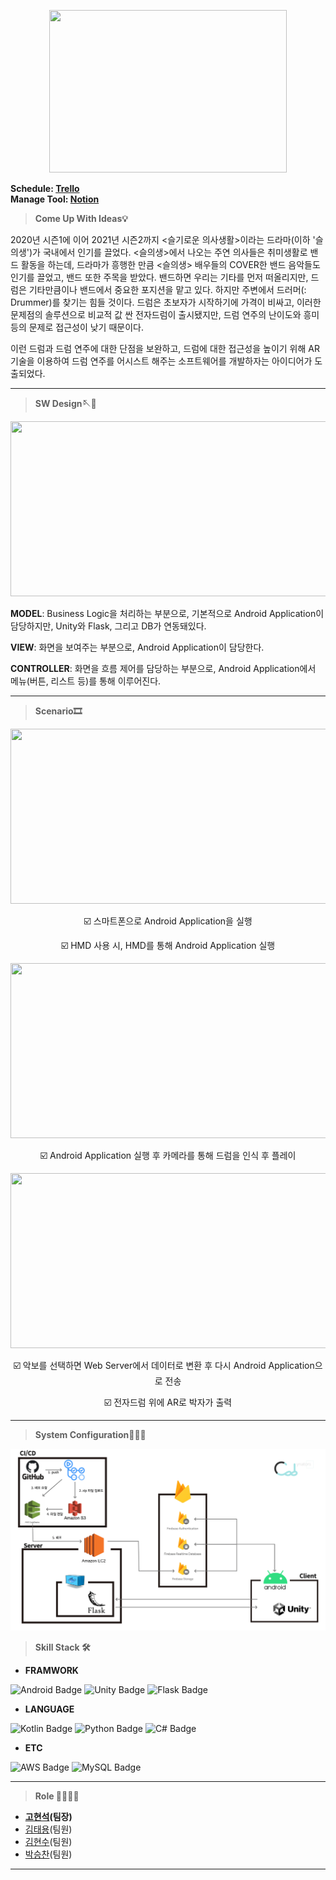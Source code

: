 <p align="center"><img src="https://user-images.githubusercontent.com/56003992/138816338-49083cd9-569a-4f34-b001-ba6584ae2a2e.png"  width="380" height="260"></p>
 
**Schedule: [Trello](https://trello.com/b/JNV0cOVH/2022-캡스톤-디자인)**<br>
**Manage Tool: [Notion](https://www.notion.so/7c8c7486bb58445e9a5a1155db8f7817)**
&nbsp;
&nbsp;
&nbsp;
> **Come Up With Ideas💡** 

2020년 시즌1에 이어 2021년 시즌2까지 <슬기로운 의사생활>이라는 드라마(이하 '슬의생')가 국내에서 인기를 끌었다. <슬의생>에서 나오는 주연 의사들은 취미생활로 밴드 활동을 하는데, 드라마가 흥행한 만큼 <슬의생> 배우들의 COVER한 밴드 음악들도 인기를 끌었고, 밴드 또한 주목을 받았다. 밴드하면 우리는 기타를 먼저 떠올리지만, 드럼은 기타만큼이나 밴드에서 중요한 포지션을 맡고 있다. 하지만 주변에서 드러머(: Drummer)를 찾기는 힘들 것이다. 드럼은 초보자가 시작하기에 가격이 비싸고, 이러한 문제점의 솔루션으로 비교적 값 싼 전자드럼이 출시됐지만, 드럼 연주의 난이도와 흥미 등의 문제로 접근성이 낮기 때문이다. 
 
 이런 드럼과 드럼 연주에 대한 단점을 보완하고, 드럼에 대한 접근성을 높이기 위해 AR기술을 이용하여 드럼 연주를 어시스트 해주는 소프트웨어를 개발하자는 아이디어가 도출되었다.

* * *

> **SW Design🪡🧵** 

<p align="center"><img src="https://user-images.githubusercontent.com/56003992/148493823-8cff6056-839a-49a4-87a1-8d28eab45083.png"  width="600" height="280"></p>

 **MODEL**: Business Logic을 처리하는 부분으로, 기본적으로 Android Application이 담당하지만, Unity와 Flask, 그리고 DB가 연동돼있다.
 
 **VIEW**: 화면을 보여주는 부분으로, Android Application이 담당한다.
 
 **CONTROLLER**: 화면을 흐름 제어를 담당하는 부분으로, Android Application에서 메뉴(버튼, 리스트 등)를 통해 이루어진다.


* * *

> **Scenario🎞** 

<p align="center"><img src="https://user-images.githubusercontent.com/56003992/148495180-d9b5c27a-7e70-49ca-b892-b42326893352.png"  width="600" height="280"></p>

 <div align="center"> ☑️ 스마트폰으로 Android Application을 실행
  
 ☑️ HMD 사용 시, HMD를 통해 Android Application 실행 </div>
 
<p align="center"><img src="https://user-images.githubusercontent.com/56003992/148495216-fe4eaa01-6085-4467-84e6-d8e9aaa866ba.png"  width="600" height="280"></p>

<div align="center"> ☑️ Android Application 실행 후 카메라를 통해 드럼을 인식 후 플레이 </div>
 
<p align="center"><img src="https://user-images.githubusercontent.com/56003992/148495234-fc42bbbd-7257-4b0d-9303-344d27c85b3f.png"  width="600" height="280"></p>

<div align="center"> ☑️ 악보를 선택하면 Web Server에서 데이터로 변환 후 다시 Android Application으로 전송
  
☑️ 전자드럼 위에 AR로 박자가 출력 </div>

* * *

> **System Configuration🧑🏻‍💻**

<img src='./01_Documents/design.png'>

> **Skill Stack 🛠**

- **FRAMWORK**
 
![Android Badge](https://img.shields.io/badge/-Android-3DDC84?style=flat&logo=Android&logoColor=FFFFFF) ![Unity Badge](https://img.shields.io/badge/-Unity-000000?style=flat&logo=Unity&logoColor=FFFFFF) ![Flask Badge](https://img.shields.io/badge/-Flask-FFFFFF?style=flat&logo=Flask&logoColor=000000) 

- **LANGUAGE**
 
![Kotlin Badge](https://img.shields.io/badge/-Kotlin-0095D5?style=flat&logo=Kotlin&logoColor=FFFFFF) ![Python Badge](https://img.shields.io/badge/-Python-D3D3D3?style=flat&logo=Python) ![C# Badge](https://img.shields.io/badge/-C%23-000000?style=flat&logo=Csharp) 

- **ETC**
 
![AWS Badge](https://img.shields.io/badge/-AWS-FFD400?style=flat&logo=AmazonAWS&logoColor=232F3E) ![MySQL Badge](https://img.shields.io/badge/-MySQL-D3D3D3?style=flat&logo=MySQL) 

* * *

> **Role 👨‍👨‍👦‍👦**
- **[고현석](https://github.com/khsexk)(팀장)**
- [김태용](https://github.com/YongsHub)(팀원)
- [김현수](https://github.com/KimHacne)(팀원)
- [박승찬](https://github.com/eemdeeks)(팀원)

* * *
